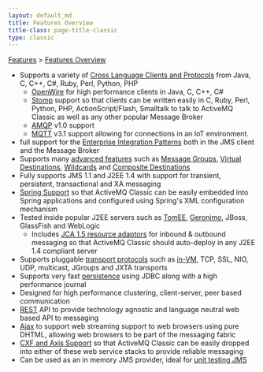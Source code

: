```yaml
---
layout: default_md
title: Features Overview 
title-class: page-title-classic
type: classic
---
```


[Features](features) > [Features Overview](features-overview)


*   Supports a variety of [Cross Language Clients and Protocols](cross-language-clients) from Java, C, C++, C#, Ruby, Perl, Python, PHP
    *   [OpenWire](openwire) for high performance clients in Java, C, C++, C#
    *   [Stomp](stomp) support so that clients can be written easily in C, Ruby, Perl, Python, PHP, ActionScript/Flash, Smalltalk to talk to ActiveMQ Classic as well as any other popular Message Broker
    *   [AMQP](amqp) v1.0 support
    *   [MQTT](mqtt) v3.1 support allowing for connections in an IoT environment.
*   full support for the [Enterprise Integration Patterns](enterprise-integration-patterns) both in the JMS client and the Message Broker
*   Supports many [advanced features](features) such as [Message Groups](message-groups), [Virtual Destinations](virtual-destinations), [Wildcards](wildcards) and [Composite Destinations](composite-destinations)
*   Fully supports JMS 1.1 and J2EE 1.4 with support for transient, persistent, transactional and XA messaging
*   [Spring Support](spring-Community/support) so that ActiveMQ Classic can be easily embedded into Spring applications and configured using Spring's XML configuration mechanism
*   Tested inside popular J2EE servers such as [TomEE](http://tomee.apache.org/), [Geronimo](http://geronimo.apache.org/), JBoss, GlassFish and WebLogic
    *   Includes [JCA 1.5 resource adaptors](resource-adapter) for inbound & outbound messaging so that ActiveMQ Classic should auto-deploy in any J2EE 1.4 compliant server
*   Supports pluggable [transport protocols](uri-Connectivity/protocols) such as [in-VM](how-do-i-use-activemq-classic-using-in-jvm-messaging), TCP, SSL, NIO, UDP, multicast, JGroups and JXTA transports
*   Supports very fast [persistence](persistence) using JDBC along with a high performance journal
*   Designed for high performance clustering, client-server, peer based communication
*   [REST](rest) API to provide technology agnostic and language neutral web based API to messaging
*   [Ajax](ajax) to support web streaming support to web browsers using pure DHTML, allowing web browsers to be part of the messaging fabric
*   [CXF and Axis Support](axis-and-cxf-support) so that ActiveMQ Classic can be easily dropped into either of these web service stacks to provide reliable messaging
*   Can be used as an in memory JMS provider, ideal for [unit testing JMS](how-to-unit-test-jms-code)

